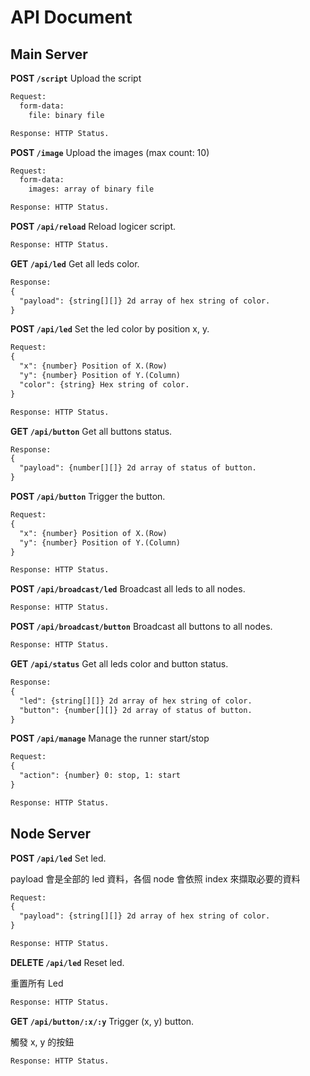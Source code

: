 # API Document

## Main Server

**POST `/script`** Upload the script

```latex
Request:
  form-data:
    file: binary file

Response: HTTP Status.
```

**POST `/image`** Upload the images (max count: 10)

```latex
Request:
  form-data:
    images: array of binary file

Response: HTTP Status.
```

**POST `/api/reload`** Reload logicer script.

```latex
Response: HTTP Status.
```

**GET `/api/led`** Get all leds color.

```latex
Response:
{
  "payload": {string[][]} 2d array of hex string of color.
}
```

**POST `/api/led`** Set the led color by position x, y.

```latex
Request:
{
  "x": {number} Position of X.(Row)
  "y": {number} Position of Y.(Column)
  "color": {string} Hex string of color.
}

Response: HTTP Status.
```

**GET `/api/button`** Get all buttons status.

```latex
Response:
{
  "payload": {number[][]} 2d array of status of button.
}
```

**POST `/api/button`** Trigger the button.

```latex
Request:
{
  "x": {number} Position of X.(Row)
  "y": {number} Position of Y.(Column)
}

Response: HTTP Status.
```

**POST `/api/broadcast/led`** Broadcast all leds to all nodes.

```latex
Response: HTTP Status.
```

**POST `/api/broadcast/button`** Broadcast all buttons to all nodes.

```latex
Response: HTTP Status.
```

**GET `/api/status`** Get all leds color and button status.

```latex
Response:
{
  "led": {string[][]} 2d array of hex string of color.
  "button": {number[][]} 2d array of status of button.
}
```

**POST `/api/manage`** Manage the runner start/stop

```latex
Request:
{
  "action": {number} 0: stop, 1: start
}

Response: HTTP Status.
```

## Node Server

**POST `/api/led`** Set led.

payload 會是全部的 led 資料，各個 node 會依照 index 來擷取必要的資料

```latex
Request:
{
  "payload": {string[][]} 2d array of hex string of color.
}

Response: HTTP Status.
```

**DELETE `/api/led`** Reset led.

重置所有 Led

```latex
Response: HTTP Status.
```

**GET `/api/button/:x/:y`** Trigger (x, y) button.

觸發 x, y 的按鈕

```latex
Response: HTTP Status.
```